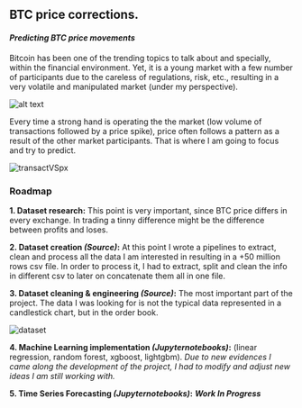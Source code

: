## BTC price corrections.
#### _**Predicting BTC price movements**_

Bitcoin has been one of the trending topics to talk about and specially, within the financial environment. 
Yet, it is a young market with a few number of participants due to the careless of regulations, risk, etc., resulting in a very volatile and manipulated market (under my perspective).

![alt text](https://www.tradingview.com/x/jKWz2hrn/)

Every time a strong hand is operating the the market (low volume of transactions followed by a price spike), price often follows a pattern as a result of the other market participants. That is where I am going to focus and try to predict.

![transactVSpx](https://github.com/aiborra11/BTCmanipulations/blob/master/images/transactions-vs-price.png)

### **Roadmap**

**1. Dataset research:** This point is very important, since BTC price differs in every exchange. In trading a tinny difference might be the difference between profits and loses. 

**2. Dataset creation _(Source)_:** At this point I wrote a pipelines to extract, clean and process all the data I am interested in resulting in a +50 million rows csv file. In order to process it, I had to extract, split and clean the info in different csv to later on concatenate them all in one file. 

**3. Dataset cleaning & engineering _(Source)_:** The most important part of the project. The data I was looking for is not the typical data represented in a candlestick chart, but in the order book. 

![dataset](https://github.com/aiborra11/BTCmanipulations/blob/master/images/dataset.png)

**4. Machine Learning implementation _(Jupyternotebooks)_:** (linear regression, random forest, xgboost, lightgbm). _Due to new evidences I came along the development of the project, I had to modify and adjust new ideas I am still working with._ 

**5. Time Series Forecasting _(Jupyternotebooks)_:** _**Work In Progress**_

